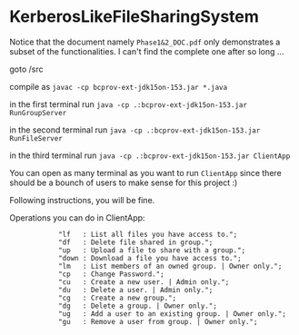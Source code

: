 # KerberosLikeFileSharingSystem

Notice that the document namely ```Phase1&2_DOC.pdf``` only demonstrates a subset of the functionalities. I can't find the complete one after so long ...

goto /src

compile as ```javac -cp bcprov-ext-jdk15on-153.jar *.java ```

in the first terminal run ```java -cp .:bcprov-ext-jdk15on-153.jar RunGroupServer```

in the second terminal run ```java -cp .:bcprov-ext-jdk15on-153.jar RunFileServer```

in the third terminal run ```java -cp .:bcprov-ext-jdk15on-153.jar ClientApp```

You can open as many terminal as you want to run ```ClientApp``` since there should be a bounch of users to make sense for this project :)

Following instructions, you will be fine.

Operations you can do in ClientApp:

				"lf   : List all files you have access to.";
				"df   : Delete file shared in group.";
				"up   : Upload a file to share with a group.";
				"down : Download a file you have access to.";
				"lm   : List members of an owned group. | Owner only.";
				"cp   : Change Password.";
				"cu   : Create a new user. | Admin only.";
				"du   : Delete a user. | Admin only.";
				"cg   : Create a new group.";
				"dg   : Delete a group. | Owner only.";
				"ug   : Add a user to an existing group. | Owner only.";
				"gu   : Remove a user from group. | Owner only.";

 
